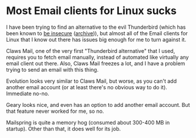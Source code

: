 # Most Email clients for Linux sucks

I have been trying to find an alternative to the evil Thunderbird (which has been known to [be insecure](https://digdeeper.neocities.org/images/efail-list.png) ([archive](https://archive.ph/5yKEa))), but almost all of the Email clients for Linux that I know out there has issues big enough for me to turn against it.

Claws Mail, one of the very first "Thunderbird alternative" that I used, requires you to fetch email manually, instead of automated like virtually any email client out there. Also, Claws Mail freezes a lot, and I have a problem trying to send an email with this thing.

Evolution looks very similar to Claws Mail, but worse, as you can't add another email account (or at least there's no obvious way to do it). Immediate no-no.

Geary looks nice, and even has an option to add another email account. But that feature never worked for me, so no.

Mailspring is quite a memory hog (consumed about 300-400 MB in startup). Other than that, it does well for its job.